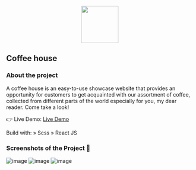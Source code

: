 
<!-- ![coffee-beans](https://github.com/Albedo-13/coffee-house/assets/42911311/e7aa9b13-8a39-40d1-9325-a1e8546d2c46) -->
<p align="center">
  <img src='https://github.com/Albedo-13/coffee-house/assets/42911311/e7aa9b13-8a39-40d1-9325-a1e8546d2c46' width="100" height="100" display="block" margin-left="50%" text-align="center" />
</p>

## Coffee house

### About the project
A coffee house is an easy-to-use showcase website that provides an opportunity for customers to get acquainted with our assortment of coffee, collected from different parts of the world especially for you, my dear reader. Come take a look!

👉 Live Demo: [Live Demo](https://coffee-house-albedo.netlify.app/)

Build with:
» Scss
» React JS

### Screenshots of the Project 📸
![image](https://github.com/Albedo-13/coffee-house/assets/42911311/a6d53c46-bd86-4769-9f54-fac3ebeca515)
![image](https://github.com/Albedo-13/coffee-house/assets/42911311/ef7e5e15-ee9a-4ee2-aa04-4b5e514fc588)
![image](https://github.com/Albedo-13/coffee-house/assets/42911311/8d09ee21-dc81-497b-9f5b-0d78da58fabd)
